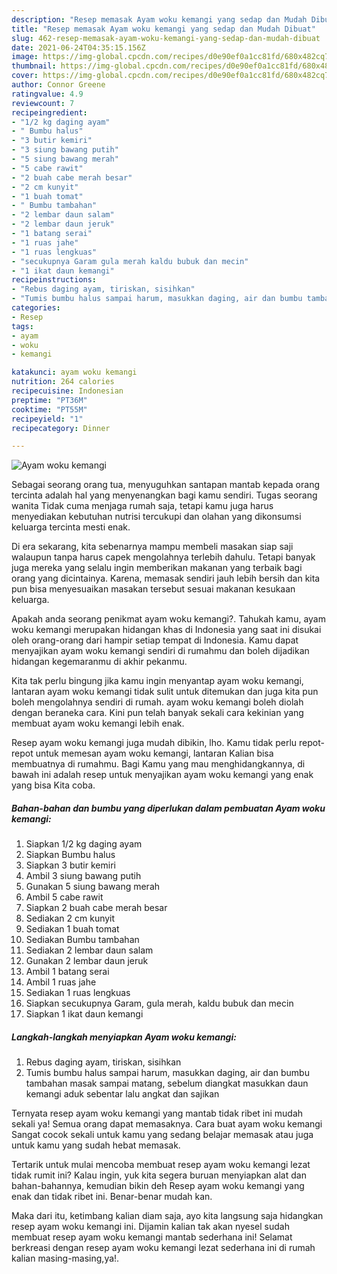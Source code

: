 ```yaml
---
description: "Resep memasak Ayam woku kemangi yang sedap dan Mudah Dibuat"
title: "Resep memasak Ayam woku kemangi yang sedap dan Mudah Dibuat"
slug: 462-resep-memasak-ayam-woku-kemangi-yang-sedap-dan-mudah-dibuat
date: 2021-06-24T04:35:15.156Z
image: https://img-global.cpcdn.com/recipes/d0e90ef0a1cc81fd/680x482cq70/ayam-woku-kemangi-foto-resep-utama.jpg
thumbnail: https://img-global.cpcdn.com/recipes/d0e90ef0a1cc81fd/680x482cq70/ayam-woku-kemangi-foto-resep-utama.jpg
cover: https://img-global.cpcdn.com/recipes/d0e90ef0a1cc81fd/680x482cq70/ayam-woku-kemangi-foto-resep-utama.jpg
author: Connor Greene
ratingvalue: 4.9
reviewcount: 7
recipeingredient:
- "1/2 kg daging ayam"
- " Bumbu halus"
- "3 butir kemiri"
- "3 siung bawang putih"
- "5 siung bawang merah"
- "5 cabe rawit"
- "2 buah cabe merah besar"
- "2 cm kunyit"
- "1 buah tomat"
- " Bumbu tambahan"
- "2 lembar daun salam"
- "2 lembar daun jeruk"
- "1 batang serai"
- "1 ruas jahe"
- "1 ruas lengkuas"
- "secukupnya Garam gula merah kaldu bubuk dan mecin"
- "1 ikat daun kemangi"
recipeinstructions:
- "Rebus daging ayam, tiriskan, sisihkan"
- "Tumis bumbu halus sampai harum, masukkan daging, air dan bumbu tambahan masak sampai matang, sebelum diangkat masukkan daun kemangi aduk sebentar lalu angkat dan sajikan"
categories:
- Resep
tags:
- ayam
- woku
- kemangi

katakunci: ayam woku kemangi 
nutrition: 264 calories
recipecuisine: Indonesian
preptime: "PT36M"
cooktime: "PT55M"
recipeyield: "1"
recipecategory: Dinner

---
```



![Ayam woku kemangi](https://img-global.cpcdn.com/recipes/d0e90ef0a1cc81fd/680x482cq70/ayam-woku-kemangi-foto-resep-utama.jpg)

Sebagai seorang orang tua, menyuguhkan santapan mantab kepada orang tercinta adalah hal yang menyenangkan bagi kamu sendiri. Tugas seorang  wanita Tidak cuma menjaga rumah saja, tetapi kamu juga harus menyediakan kebutuhan nutrisi tercukupi dan olahan yang dikonsumsi keluarga tercinta mesti enak.

Di era  sekarang, kita sebenarnya mampu membeli masakan siap saji walaupun tanpa harus capek mengolahnya terlebih dahulu. Tetapi banyak juga mereka yang selalu ingin memberikan makanan yang terbaik bagi orang yang dicintainya. Karena, memasak sendiri jauh lebih bersih dan kita pun bisa menyesuaikan masakan tersebut sesuai makanan kesukaan keluarga. 



Apakah anda seorang penikmat ayam woku kemangi?. Tahukah kamu, ayam woku kemangi merupakan hidangan khas di Indonesia yang saat ini disukai oleh orang-orang dari hampir setiap tempat di Indonesia. Kamu dapat menyajikan ayam woku kemangi sendiri di rumahmu dan boleh dijadikan hidangan kegemaranmu di akhir pekanmu.

Kita tak perlu bingung jika kamu ingin menyantap ayam woku kemangi, lantaran ayam woku kemangi tidak sulit untuk ditemukan dan juga kita pun boleh mengolahnya sendiri di rumah. ayam woku kemangi boleh diolah dengan beraneka cara. Kini pun telah banyak sekali cara kekinian yang membuat ayam woku kemangi lebih enak.

Resep ayam woku kemangi juga mudah dibikin, lho. Kamu tidak perlu repot-repot untuk memesan ayam woku kemangi, lantaran Kalian bisa membuatnya di rumahmu. Bagi Kamu yang mau menghidangkannya, di bawah ini adalah resep untuk menyajikan ayam woku kemangi yang enak yang bisa Kita coba.

<!--inarticleads1-->

##### Bahan-bahan dan bumbu yang diperlukan dalam pembuatan Ayam woku kemangi:

1. Siapkan 1/2 kg daging ayam
1. Siapkan  Bumbu halus
1. Siapkan 3 butir kemiri
1. Ambil 3 siung bawang putih
1. Gunakan 5 siung bawang merah
1. Ambil 5 cabe rawit
1. Siapkan 2 buah cabe merah besar
1. Sediakan 2 cm kunyit
1. Sediakan 1 buah tomat
1. Sediakan  Bumbu tambahan
1. Sediakan 2 lembar daun salam
1. Gunakan 2 lembar daun jeruk
1. Ambil 1 batang serai
1. Ambil 1 ruas jahe
1. Sediakan 1 ruas lengkuas
1. Siapkan secukupnya Garam, gula merah, kaldu bubuk dan mecin
1. Siapkan 1 ikat daun kemangi




<!--inarticleads2-->

##### Langkah-langkah menyiapkan Ayam woku kemangi:

1. Rebus daging ayam, tiriskan, sisihkan
1. Tumis bumbu halus sampai harum, masukkan daging, air dan bumbu tambahan masak sampai matang, sebelum diangkat masukkan daun kemangi aduk sebentar lalu angkat dan sajikan




Ternyata resep ayam woku kemangi yang mantab tidak ribet ini mudah sekali ya! Semua orang dapat memasaknya. Cara buat ayam woku kemangi Sangat cocok sekali untuk kamu yang sedang belajar memasak atau juga untuk kamu yang sudah hebat memasak.

Tertarik untuk mulai mencoba membuat resep ayam woku kemangi lezat tidak rumit ini? Kalau ingin, yuk kita segera buruan menyiapkan alat dan bahan-bahannya, kemudian bikin deh Resep ayam woku kemangi yang enak dan tidak ribet ini. Benar-benar mudah kan. 

Maka dari itu, ketimbang kalian diam saja, ayo kita langsung saja hidangkan resep ayam woku kemangi ini. Dijamin kalian tak akan nyesel sudah membuat resep ayam woku kemangi mantab sederhana ini! Selamat berkreasi dengan resep ayam woku kemangi lezat sederhana ini di rumah kalian masing-masing,ya!.

